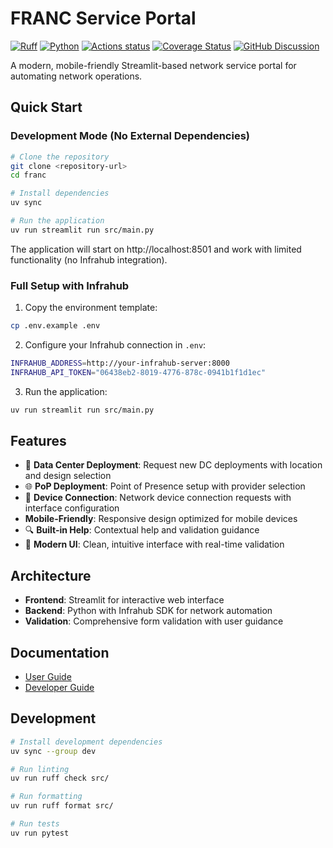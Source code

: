 # FRANC Service Portal

[![Ruff][ruff-badge]][ruff-link]
[![Python][python-badge]][python-link]
[![Actions status][github-badge]][github-link]
[![Coverage Status][coverage-badge]][coverage-link]
[![GitHub Discussion][github-discussions-badge]][github-discussions-link]


A modern, mobile-friendly Streamlit-based network service portal for automating network operations.

## Quick Start

### Development Mode (No External Dependencies)

```bash
# Clone the repository
git clone <repository-url>
cd franc

# Install dependencies
uv sync

# Run the application
uv run streamlit run src/main.py
```

The application will start on http://localhost:8501 and work with limited functionality (no Infrahub integration).

### Full Setup with Infrahub

1. Copy the environment template:
```bash
cp .env.example .env
```

2. Configure your Infrahub connection in `.env`:
```bash
INFRAHUB_ADDRESS=http://your-infrahub-server:8000
INFRAHUB_API_TOKEN="06438eb2-8019-4776-878c-0941b1f1d1ec"
```

3. Run the application:
```bash
uv run streamlit run src/main.py
```

## Features

- 🏢 **Data Center Deployment**: Request new DC deployments with location and design selection
- 🌐 **PoP Deployment**: Point of Presence setup with provider selection  
- 🔌 **Device Connection**: Network device connection requests with interface configuration
-  **Mobile-Friendly**: Responsive design optimized for mobile devices
- 🔍 **Built-in Help**: Contextual help and validation guidance
- 🎯 **Modern UI**: Clean, intuitive interface with real-time validation

## Architecture

- **Frontend**: Streamlit for interactive web interface
- **Backend**: Python with Infrahub SDK for network automation
- **Validation**: Comprehensive form validation with user guidance

## Documentation

- [User Guide](docs/user-guide.md)
- [Developer Guide](docs/developer-guide.md)

## Development

```bash
# Install development dependencies
uv sync --group dev

# Run linting
uv run ruff check src/

# Run formatting  
uv run ruff format src/

# Run tests
uv run pytest
```

[ruff-badge]:
<https://img.shields.io/endpoint?url=https://raw.githubusercontent.com/astral-sh/ruff/main/assets/badge/v2.json>
[ruff-link]:
(https://github.com/astral-sh/ruff)
[github-discussions-link]:
<https://github.com/t0m3kz/franc/discussions/>
[github-discussions-badge]:
<https://img.shields.io/static/v1?label=Discussions&message=Ask&color=blue&logo=github>
[github-badge]:
<https://github.com/t0m3kz/franc/actions/workflows/main.yml/badge.svg?branch=main>
[github-link]:
<https://github.com/t0m3kz/franc/actions/workflows/main.yml>
[coverage-badge]:
https://img.shields.io/codecov/c/github/t0m3kz/franc?label=coverage
[coverage-link]:
https://codecov.io/gh/t0m3kz/franc
[python-badge]:
<https://img.shields.io/badge/python-3.10%7C3.11%7C3.12%7C3.13-000000?logo=python>
[python-link]:
<https://www.python.org>
